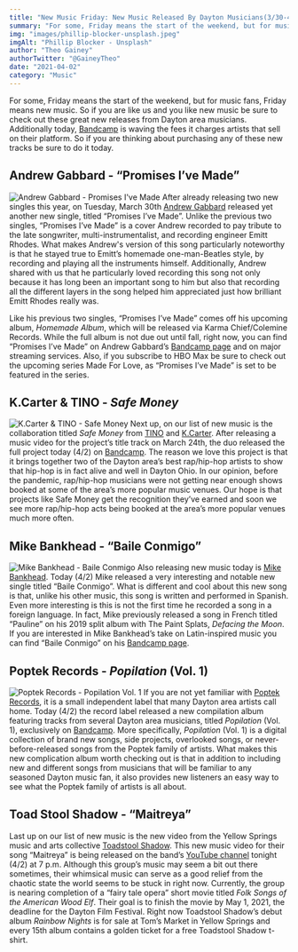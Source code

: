 ```yaml
---
title: "New Music Friday: New Music Released By Dayton Musicians(3/30-4/2)"
summary: "For some, Friday means the start of the weekend, but for music fans, Friday means new music. So if you are like us and you like new music be sure to check out these great new releases from Dayton area musicians."
img: "images/phillip-blocker-unsplash.jpeg"
imgAlt: "Phillip Blocker - Unsplash"
author: "Theo Gainey"
authorTwitter: "@GaineyTheo"
date: "2021-04-02"
category: "Music"
---
```


For some, Friday means the start of the weekend, but for music fans, Friday means new music. So if you are like us and you like new music be sure to check out these great new releases from Dayton area musicians. Additionally today, [Bandcamp](https://bandcamp.com/) is waving the fees it charges artists that sell on their platform. So if you are thinking about purchasing any of these new tracks be sure to do it today.

## Andrew Gabbard - “Promises I’ve Made”
![Andrew Gabbard - Promises I've Made](/images/andrew-gabbard-promises-ive-made.jpeg)
After already releasing two new singles this year, on Tuesday, March 30th [Andrew Gabbard](https://www.facebook.com/andrewgabbardmusic) released yet another new single, titled “Promises I’ve Made”. Unlike the previous two singles, “Promises I’ve Made” is a cover Andrew recorded to pay tribute to the late songwriter, multi-instrumentalist, and recording engineer Emitt Rhodes. What makes Andrew's version of this song particularly noteworthy is that he stayed true to Emitt’s homemade one-man-Beatles style, by recording and playing all the instruments himself. Additionally, Andrew shared with us that he particularly loved recording this song not only because it has long been an important song to him but also that recording all the different layers in the song helped him appreciated just how brilliant Emitt Rhodes really was.  

Like his previous two singles, “Promises I’ve Made” comes off his upcoming album, *Homemade Album*, which will be released via Karma Chief/Colemine Records. While the full album is not due out until fall, right now, you can find “Promises I’ve Made” on Andrew Gabbard’s [Bandcamp page](https://andrewgabbard.bandcamp.com/track/promises-ive-made) and on major streaming services. Also, if you subscribe to HBO Max be sure to check out the upcoming series Made For Love, as “Promises I’ve Made” is set to be featured in the series.

## K.Carter & TINO - *Safe Money*
![K.Carter & TINO - Safe Money](/images/tino-kcarter-safe-money.jpeg)
Next up, on our list of new music is the collaboration titled *Safe Money* from [TINO](https://www.facebook.com/hiphoptino) and [K.Carter](https://www.facebook.com/kcartersonofhiphop). After releasing a music video for the project’s title track on March 24th, the duo released the full project today (4/2) on [Bandcamp](https://hiphoptino.bandcamp.com/album/safe-money). The reason we love this project is that it brings together two of the Dayton area’s best rap/hip-hop artists to show that hip-hop is in fact alive and well in Dayton Ohio. In our opinion, before the pandemic, rap/hip-hop musicians were not getting near enough shows booked at some of the area’s more popular music venues. Our hope is that projects like Safe Money get the recognition they’ve earned and soon we see more rap/hip-hop acts being booked at the area’s more popular venues much more often.

## Mike Bankhead - “Baile Conmigo”
![Mike Bankhead - Baile Conmigo](/images/mike-bankhead-baile-conmingo.jpeg)
Also releasing new music today is [Mike Bankhead](https://www.facebook.com/MikeBankheadMusic). Today (4/2) Mike released a very interesting and notable new single titled “Baile Conmigo”. What is different and cool about this new song is that, unlike his other music, this song is written and performed in Spanish. Even more interesting is this is not the first time he recorded a song in a foreign language. In fact, Mike previously released a song in French titled “Pauline” on his 2019 split album with The Paint Splats, *Defacing the Moon*. If you are interested in Mike Bankhead’s take on Latin-inspired music you can find “Baile Conmigo” on his [Bandcamp page](https://mikebankhead.bandcamp.com/).

## Poptek Records - *Popilation* (Vol. 1)
![Poptek Records - Popilation Vol. 1](/images/poptek-records-popilation-vol1.jpeg)
If you are not yet familiar with [Poptek Records](http://www.poptek.com/), it is a small independent label that many Dayton area artists call home. Today (4/2) the record label released a new compilation album featuring tracks from several Dayton area musicians, titled *Popilation* (Vol. 1), exclusively on [Bandcamp](https://poptek.bandcamp.com/album/popilation-vol-1). More specifically, *Popilation* (Vol. 1) is a digital collection of brand new songs, side projects, overlooked songs, or never-before-released songs from the Poptek family of artists. What makes this new complication album worth checking out is that in addition to including new and different songs from musicians that will be familiar to any seasoned Dayton music fan, it also provides new listeners an easy way to see what the Poptek family of artists is all about.

## Toad Stool Shadow - “Maitreya”

Last up on our list of new music is the new video from the Yellow Springs music and arts collective [Toadstool Shadow](https://www.facebook.com/toadstoolshadow). This new music video for their song “Maitreya” is being released on the band’s [YouTube channel](https://www.youtube.com/channel/UCJ0Anr_4y9JsgjpIjI_au8A) tonight (4/2) at 7 p.m. Although this group’s music may seem a bit out there sometimes, their whimsical music can serve as a good relief from the chaotic state the world seems to be stuck in right now. Currently, the group is nearing completion of a “fairy tale opera” short movie titled *Folk Songs of the American Wood Elf*. Their goal is to finish the movie by May 1, 2021, the deadline for the Dayton Film Festival. Right now Toadstool Shadow’s debut album *Rainbow Nights* is for sale at Tom’s Market in Yellow Springs and every 15th album contains a golden ticket for a free Toadstool Shadow t-shirt.
